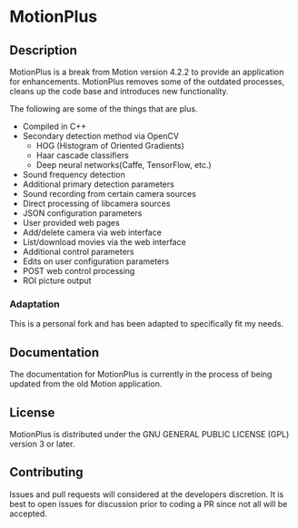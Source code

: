 MotionPlus
=============

## Description

MotionPlus is a break from Motion version 4.2.2 to provide an application for enhancements.  MotionPlus removes some of the outdated processes, cleans up the code base and introduces new functionality.

The following are some of the things that are plus.
- Compiled in C++
- Secondary detection method via OpenCV
  - HOG (Histogram of Oriented Gradients)
  - Haar cascade classifiers
  - Deep neural networks(Caffe, TensorFlow, etc.)
- Sound frequency detection
- Additional primary detection parameters
- Sound recording from certain camera sources
- Direct processing of libcamera sources
- JSON configuration parameters
- User provided web pages
- Add/delete camera via web interface
- List/download movies via the web interface
- Additional control parameters
- Edits on user configuration parameters
- POST web control processing
- ROI picture output

### Adaptation

This is a personal fork and has been adapted to specifically fit my needs.

## Documentation

The documentation for MotionPlus is currently in the process of being updated from the old
Motion application.

## License

MotionPlus is distributed under the GNU GENERAL PUBLIC LICENSE (GPL) version 3 or later.

## Contributing

Issues and pull requests will considered at the developers discretion.  It is best to open issues for discussion prior to coding a PR since not all will be accepted.


